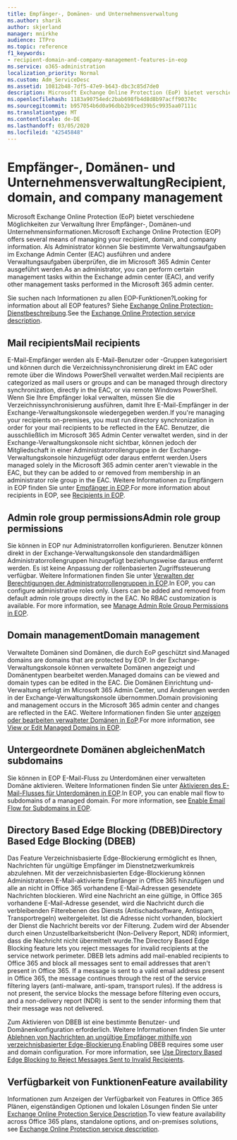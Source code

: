 ```yaml
---
title: Empfänger-, Domänen- und Unternehmensverwaltung
ms.author: sharik
author: skjerland
manager: mnirkhe
audience: ITPro
ms.topic: reference
f1_keywords:
- recipient-domain-and-company-management-features-in-eop
ms.service: o365-administration
localization_priority: Normal
ms.custom: Adm_ServiceDesc
ms.assetid: 10812b48-7df5-47e9-b643-dbc3c85d7de0
description: Microsoft Exchange Online Protection (EoP) bietet verschiedene Möglichkeiten zur Verwaltung Ihrer Empfänger-, Domänen-und Unternehmensinformationen. Als Administrator können Sie bestimmte Verwaltungsaufgaben im Exchange Admin Center (EAC) ausführen und andere Verwaltungsaufgaben überprüfen, die im Microsoft 365 Admin Center ausgeführt werden.
ms.openlocfilehash: 1183a90754edc2bab698fb4d8d8b97acff90370c
ms.sourcegitcommit: b957054b6d0a96dbb2b9ced39b5c9935aa07111c
ms.translationtype: MT
ms.contentlocale: de-DE
ms.lasthandoff: 03/05/2020
ms.locfileid: "42545848"
---
```

# <a name="recipient-domain-and-company-management"></a><span data-ttu-id="1c3a6-104">Empfänger-, Domänen- und Unternehmensverwaltung</span><span class="sxs-lookup"><span data-stu-id="1c3a6-104">Recipient, domain, and company management</span></span>

<span data-ttu-id="1c3a6-105">Microsoft Exchange Online Protection (EoP) bietet verschiedene Möglichkeiten zur Verwaltung Ihrer Empfänger-, Domänen-und Unternehmensinformationen.</span><span class="sxs-lookup"><span data-stu-id="1c3a6-105">Microsoft Exchange Online Protection (EOP) offers several means of managing your recipient, domain, and company information.</span></span> <span data-ttu-id="1c3a6-106">Als Administrator können Sie bestimmte Verwaltungsaufgaben im Exchange Admin Center (EAC) ausführen und andere Verwaltungsaufgaben überprüfen, die im Microsoft 365 Admin Center ausgeführt werden.</span><span class="sxs-lookup"><span data-stu-id="1c3a6-106">As an administrator, you can perform certain management tasks within the Exchange admin center (EAC), and verify other management tasks performed in the Microsoft 365 admin center.</span></span>
  
<span data-ttu-id="1c3a6-107">Sie suchen nach Informationen zu allen EOP-Funktionen?</span><span class="sxs-lookup"><span data-stu-id="1c3a6-107">Looking for information about all EOP features?</span></span> <span data-ttu-id="1c3a6-108">Siehe [Exchange Online Protection-Dienstbeschreibung](exchange-online-protection-service-description.md).</span><span class="sxs-lookup"><span data-stu-id="1c3a6-108">See the [Exchange Online Protection service description](exchange-online-protection-service-description.md).</span></span>
  
## <a name="mail-recipients"></a><span data-ttu-id="1c3a6-109">Mail recipients</span><span class="sxs-lookup"><span data-stu-id="1c3a6-109">Mail recipients</span></span>

<span data-ttu-id="1c3a6-110">E-Mail-Empfänger werden als E-Mail-Benutzer oder -Gruppen kategorisiert und können durch die Verzeichnissynchronisierung direkt im EAC oder remote über die Windows PowerShell verwaltet werden.</span><span class="sxs-lookup"><span data-stu-id="1c3a6-110">Mail recipients are categorized as mail users or groups and can be managed through directory synchronization, directly in the EAC, or via remote Windows PowerShell.</span></span> <span data-ttu-id="1c3a6-111">Wenn Sie Ihre Empfänger lokal verwalten, müssen Sie die Verzeichnissynchronisierung ausführen, damit Ihre E-Mail-Empfänger in der Exchange-Verwaltungskonsole wiedergegeben werden.</span><span class="sxs-lookup"><span data-stu-id="1c3a6-111">If you're managing your recipients on-premises, you must run directory synchronization in order for your mail recipients to be reflected in the EAC.</span></span> <span data-ttu-id="1c3a6-112">Benutzer, die ausschließlich im Microsoft 365 Admin Center verwaltet werden, sind in der Exchange-Verwaltungskonsole nicht sichtbar, können jedoch der Mitgliedschaft in einer Administratorrollengruppe in der Exchange-Verwaltungskonsole hinzugefügt oder daraus entfernt werden.</span><span class="sxs-lookup"><span data-stu-id="1c3a6-112">Users managed solely in the Microsoft 365 admin center aren't viewable in the EAC, but they can be added to or removed from membership in an administrator role group in the EAC.</span></span> <span data-ttu-id="1c3a6-113">Weitere Informationen zu Empfängern in EOP finden Sie unter [Empfänger in EOP](https://go.microsoft.com/fwlink/p/?LinkId=280011).</span><span class="sxs-lookup"><span data-stu-id="1c3a6-113">For more information about recipients in EOP, see [Recipients in EOP](https://go.microsoft.com/fwlink/p/?LinkId=280011).</span></span>
  
## <a name="admin-role-group-permissions"></a><span data-ttu-id="1c3a6-114">Admin role group permissions</span><span class="sxs-lookup"><span data-stu-id="1c3a6-114">Admin role group permissions</span></span>

<span data-ttu-id="1c3a6-p105">Sie können in EOP nur Administratorrollen konfigurieren. Benutzer können direkt in der Exchange-Verwaltungskonsole den standardmäßigen Administratorrollengruppen hinzugefügt beziehungsweise daraus entfernt werden. Es ist keine Anpassung der rollenbasierten Zugriffssteuerung verfügbar. Weitere Informationen finden Sie unter [Verwalten der Berechtigungen der Administratorrollengruppen in EOP](https://go.microsoft.com/fwlink/p/?LinkId=282238).</span><span class="sxs-lookup"><span data-stu-id="1c3a6-p105">In EOP, you can configure administrative roles only. Users can be added and removed from default admin role groups directly in the EAC. No RBAC customization is available. For more information, see [Manage Admin Role Group Permissions in EOP](https://go.microsoft.com/fwlink/p/?LinkId=282238).</span></span>
  
## <a name="domain-management"></a><span data-ttu-id="1c3a6-119">Domain management</span><span class="sxs-lookup"><span data-stu-id="1c3a6-119">Domain management</span></span>

<span data-ttu-id="1c3a6-120">Verwaltete Domänen sind Domänen, die durch EoP geschützt sind.</span><span class="sxs-lookup"><span data-stu-id="1c3a6-120">Managed domains are domains that are protected by EOP.</span></span> <span data-ttu-id="1c3a6-121">In der Exchange-Verwaltungskonsole können verwaltete Domänen angezeigt und Domänentypen bearbeitet werden.</span><span class="sxs-lookup"><span data-stu-id="1c3a6-121">Managed domains can be viewed and domain types can be edited in the EAC.</span></span> <span data-ttu-id="1c3a6-122">Die Domänen Einrichtung und-Verwaltung erfolgt im Microsoft 365 Admin Center, und Änderungen werden in der Exchange-Verwaltungskonsole übernommen.</span><span class="sxs-lookup"><span data-stu-id="1c3a6-122">Domain provisioning and management occurs in the Microsoft 365 admin center and changes are reflected in the EAC.</span></span> <span data-ttu-id="1c3a6-123">Weitere Informationen finden Sie unter [anzeigen oder bearbeiten verwalteter Domänen in EoP](https://go.microsoft.com/fwlink/p/?LinkId=282239).</span><span class="sxs-lookup"><span data-stu-id="1c3a6-123">For more information, see [View or Edit Managed Domains in EOP](https://go.microsoft.com/fwlink/p/?LinkId=282239).</span></span>
  
## <a name="match-subdomains"></a><span data-ttu-id="1c3a6-124">Untergeordnete Domänen abgleichen</span><span class="sxs-lookup"><span data-stu-id="1c3a6-124">Match subdomains</span></span>

<span data-ttu-id="1c3a6-p107">Sie können in EOP E-Mail-Fluss zu Unterdomänen einer verwalteten Domäne aktivieren. Weitere Informationen finden Sie unter [Aktivieren des E-Mail-Flusses für Unterdomänen in EOP](https://go.microsoft.com/fwlink/p/?LinkId=397213).</span><span class="sxs-lookup"><span data-stu-id="1c3a6-p107">In EOP, you can enable mail flow to subdomains of a managed domain. For more information, see [Enable Email Flow for Subdomains in EOP](https://go.microsoft.com/fwlink/p/?LinkId=397213).</span></span> 
  
## <a name="directory-based-edge-blocking-dbeb"></a><span data-ttu-id="1c3a6-127">Directory Based Edge Blocking (DBEB)</span><span class="sxs-lookup"><span data-stu-id="1c3a6-127">Directory Based Edge Blocking (DBEB)</span></span>

<span data-ttu-id="1c3a6-p108">Das Feature Verzeichnisbasierte Edge-Blockierung ermöglicht es Ihnen, Nachrichten für ungültige Empfänger im Dienstnetzwerkumkreis abzulehnen. Mit der verzeichnisbasierten Edge-Blockierung können Administratoren E-Mail-aktivierte Empfänger in Office 365 hinzufügen und alle an nicht in Office 365 vorhandene E-Mail-Adressen gesendete Nachrichten blockieren. Wird eine Nachricht an eine gültige, in Office 365 vorhandene E-Mail-Adresse gesendet, wird die Nachricht durch die verbleibenden Filterebenen des Diensts (Antischadsoftware, Antispam, Transportregeln) weitergeleitet. Ist die Adresse nicht vorhanden, blockiert der Dienst die Nachricht bereits vor der Filterung. Zudem wird der Absender durch einen Unzustellbarkeitsbericht (Non-Delivery Report, NDR) informiert, dass die Nachricht nicht übermittelt wurde.</span><span class="sxs-lookup"><span data-stu-id="1c3a6-p108">The Directory Based Edge Blocking feature lets you reject messages for invalid recipients at the service network perimeter. DBEB lets admins add mail-enabled recipients to Office 365 and block all messages sent to email addresses that aren't present in Office 365. If a message is sent to a valid email address present in Office 365, the message continues through the rest of the service filtering layers (anti-malware, anti-spam, transport rules). If the address is not present, the service blocks the message before filtering even occurs, and a non-delivery report (NDR) is sent to the sender informing them that their message was not delivered.</span></span> 
  
<span data-ttu-id="1c3a6-p109">Zum Aktivieren von DBEB ist eine bestimmte Benutzer- und Domänenkonfiguration erforderlich. Weitere Informationen finden Sie unter [Ablehnen von Nachrichten an ungültige Empfänger mithilfe von verzeichnisbasierter Edge-Blockierung](https://go.microsoft.com/fwlink/p/?LinkId=390676).</span><span class="sxs-lookup"><span data-stu-id="1c3a6-p109">Enabling DBEB requires some user and domain configuration. For more information, see [Use Directory Based Edge Blocking to Reject Messages Sent to Invalid Recipients](https://go.microsoft.com/fwlink/p/?LinkId=390676).</span></span>
  
## <a name="feature-availability"></a><span data-ttu-id="1c3a6-134">Verfügbarkeit von Funktionen</span><span class="sxs-lookup"><span data-stu-id="1c3a6-134">Feature availability</span></span>

<span data-ttu-id="1c3a6-135">Informationen zum Anzeigen der Verfügbarkeit von Features in Office 365 Plänen, eigenständigen Optionen und lokalen Lösungen finden Sie unter [Exchange Online Protection Service Description](exchange-online-protection-service-description.md).</span><span class="sxs-lookup"><span data-stu-id="1c3a6-135">To view feature availability across Office 365 plans, standalone options, and on-premises solutions, see [Exchange Online Protection service description](exchange-online-protection-service-description.md).</span></span>
